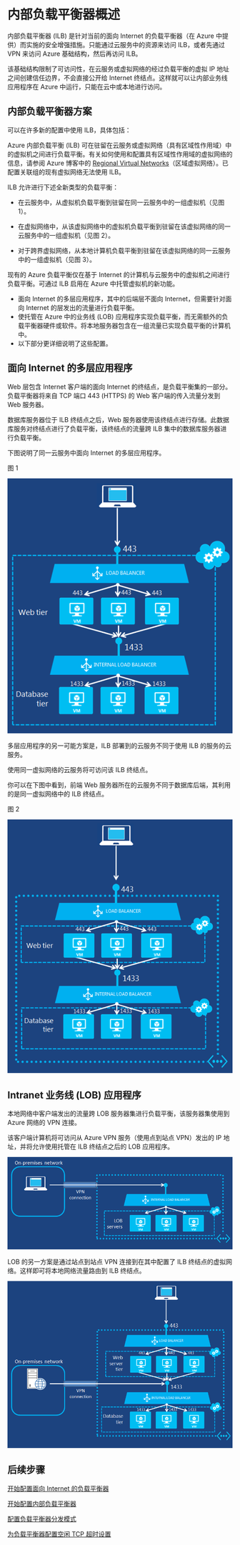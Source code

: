 
<properties 
   pageTitle="内部负载平衡器概述 | Azure"
   description="内部负载平衡器及其功能的概述。Azure 的负载平衡器的工作原理，以及配置内部终结点的可能方案"
   services="load-balancer"
   documentationCenter="na"
   authors="joaoma"
   manager="adinah"
   editor="tysonn" />
<tags 
   ms.service="load-balancer"
   ms.date="03/17/2016"
   wacn.date="08/29/2016" />  



# 内部负载平衡器概述

内部负载平衡器 (ILB) 是针对当前的面向 Internet 的负载平衡器（在 Azure 中提供）而实施的安全增强措施。只能通过云服务中的资源来访问 ILB，或者先通过 VPN 来访问 Azure 基础结构，然后再访问 ILB。
			
该基础结构限制了可访问性，在云服务或虚拟网络的经过负载平衡的虚拟 IP 地址之间创建信任边界，不会直接公开给 Internet 终结点。这样就可以让内部业务线应用程序在 Azure 中运行，只能在云中或本地进行访问。

## 内部负载平衡器方案

可以在许多新的配置中使用 ILB，具体包括：

Azure 内部负载平衡 (ILB) 可在驻留在云服务或虚拟网络（具有区域性作用域）中的虚拟机之间进行负载平衡。有关如何使用和配置具有区域性作用域的虚拟网络的信息，请参阅 Azure 博客中的 [Regional Virtual Networks](https://azure.microsoft.com/blog/2014/05/14/regional-virtual-networks/)（区域虚拟网络）。已配置关联组的现有虚拟网络无法使用 ILB。

ILB 允许进行下述全新类型的负载平衡：

- 在云服务中，从虚拟机负载平衡到驻留在同一云服务中的一组虚拟机（见图 1）。

- 在虚拟网络中，从该虚拟网络中的虚拟机负载平衡到驻留在该虚拟网络的同一云服务中的一组虚拟机（见图 2）。

- 对于跨界虚拟网络，从本地计算机负载平衡到驻留在该虚拟网络的同一云服务中的一组虚拟机（见图 3）。

现有的 Azure 负载平衡仅在基于 Internet 的计算机与云服务中的虚拟机之间进行负载平衡。可通过 ILB 启用在 Azure 中托管虚拟机的新功能。

- 面向 Internet 的多层应用程序，其中的后端层不面向 Internet，但需要针对面向 Internet 的层发出的流量进行负载平衡。
- 使托管在 Azure 中的业务线 (LOB) 应用程序实现负载平衡，而无需额外的负载平衡器硬件或软件。将本地服务器包含在一组流量已实现负载平衡的计算机中。
- 以下部分更详细说明了这些配置。

## 面向 Internet 的多层应用程序


Web 层包含 Internet 客户端的面向 Internet 的终结点，是负载平衡集的一部分。负载平衡器将来自 TCP 端口 443 (HTTPS) 的 Web 客户端的传入流量分发到 Web 服务器。

数据库服务器位于 ILB 终结点之后，Web 服务器使用该终结点进行存储。此数据库服务对终结点进行了负载平衡，该终结点的流量跨 ILB 集中的数据库服务器进行负载平衡。

下图说明了同一云服务中面向 Internet 的多层应用程序。

图 1

![对单个云服务进行内部负载平衡](./media/load-balancer-internal-overview/IC736321.png)

多层应用程序的另一可能方案是，ILB 部署到的云服务不同于使用 ILB 的服务的云服务。

使用同一虚拟网络的云服务将可访问该 ILB 终结点。

你可以在下图中看到，前端 Web 服务器所在的云服务不同于数据库后端，其利用的是同一虚拟网络中的 ILB 终结点。

图 2

![在多个云服务之间进行内部负载平衡](./media/load-balancer-internal-overview/IC744147.png)  


## Intranet 业务线 (LOB) 应用程序

本地网络中客户端发出的流量跨 LOB 服务器集进行负载平衡，该服务器集使用到 Azure 网络的 VPN 连接。

该客户端计算机将可访问从 Azure VPN 服务（使用点到站点 VPN）发出的 IP 地址，并将允许使用托管在 ILB 终结点之后的 LOB 应用程序。


![使用点到站点 VPN 的内部负载平衡](./media/load-balancer-internal-overview/IC744148.png)

LOB 的另一方案是通过站点到站点 VPN 连接到在其中配置了 ILB 终结点的虚拟网络。这样即可将本地网络流量路由到 ILB 终结点。

![使用站点到站点 VPN 的内部负载平衡](./media/load-balancer-internal-overview/IC744150.png)


## 后续步骤

[开始配置面向 Internet 的负载平衡器](/documentation/articles/load-balancer-get-started-internet-arm-ps/)

[开始配置内部负载平衡器](/documentation/articles/load-balancer-get-started-ilb-arm-ps/)

[配置负载平衡器分发模式](/documentation/articles/load-balancer-distribution-mode/)

[为负载平衡器配置空闲 TCP 超时设置](/documentation/articles/load-balancer-tcp-idle-timeout/)

 

<!---HONumber=Mooncake_0822_2016-->